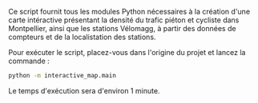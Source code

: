 Ce script fournit tous les modules Python nécessaires à la création d'une carte intéractive présentant la densité du trafic piéton et cycliste dans Montpellier, ainsi que les stations Vélomagg, à partir des données de compteurs et de la localistation des stations.

Pour exécuter le script, placez-vous dans l'origine du projet et lancez la commande : 

```bash
python -m interactive_map.main
```

Le temps d'exécution sera d'environ 1 minute.